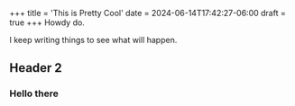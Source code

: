 +++
title = 'This is Pretty Cool'
date = 2024-06-14T17:42:27-06:00
draft = true
+++
Howdy do.

I keep writing things to see what will happen.

## Header 2

### Hello there
